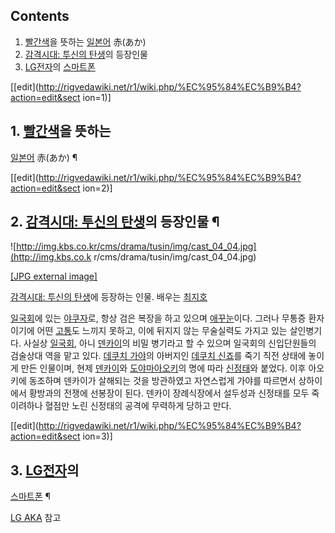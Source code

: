 ## Contents

    

1. [빨간색](%EB%B9%A8%EA%B0%84%EC%83%89.md)을 뜻하는 [일본어](%EC%9D%BC%EB%B3%B8%EC%96%B4.md) 赤(あか) 
2. [감격시대: 투신의 탄생](%EA%B0%90%EA%B2%A9%EC%8B%9C%EB%8C%80%3A%20%ED%88%AC%EC%8B%A0%EC%9D%98%20%ED%83%84%EC%83%9D.md)의 등장인물 
3. [LG전자](LG%EC%A0%84%EC%9E%90.md)의 [스마트폰](%EC%8A%A4%EB%A7%88%ED%8A%B8%ED%8F%B0.md)

[[edit](http://rigvedawiki.net/r1/wiki.php/%EC%95%84%EC%B9%B4?action=edit&sect
ion=1)]

## 1. [빨간색](%EB%B9%A8%EA%B0%84%EC%83%89.md)을 뜻하는
[일본어](%EC%9D%BC%EB%B3%B8%EC%96%B4.md) 赤(あか) ¶

[[edit](http://rigvedawiki.net/r1/wiki.php/%EC%95%84%EC%B9%B4?action=edit&sect
ion=2)]

## 2. [감격시대: 투신의 탄생](%EA%B0%90%EA%B2%A9%EC%8B%9C%EB%8C%80%3A%20%ED%88%AC%EC%8B%A0%EC%9D%98%20%ED%83%84%EC%83%9D.md)의 등장인물 ¶

![http://img.kbs.co.kr/cms/drama/tusin/img/cast_04_04.jpg](http://img.kbs.co.k
r/cms/drama/tusin/img/cast_04_04.jpg)

[[JPG external
image]](http://img.kbs.co.kr/cms/drama/tusin/img/cast_04_04.jpg)

  
[감격시대: 투신의 탄생](%EA%B0%90%EA%B2%A9%EC%8B%9C%EB%8C%80%3A%20%ED%88%AC%EC%8B%A0%EC%9D%98%20%ED%83%84%EC%83%9D.md)에 등장하는 인물. 배우는
[최지호](%EC%B5%9C%EC%A7%80%ED%98%B8.md)

  

[일국회](%EC%9D%BC%EA%B5%AD%ED%9A%8C.md)에 있는
[야쿠자](%EC%95%BC%EC%BF%A0%EC%9E%90.md)로, 항상 검은 복장을 하고 있으며
[애꾸눈](%EC%95%A0%EA%BE%B8%EB%88%88.md)이다. 그러나 무통증 환자이기에 어떤
[고통](%EA%B3%A0%ED%86%B5.md)도 느끼지 못하고, 이에 뒤지지 않는 무술실력도 가지고 있는 살인병기다. 사실상
[일국회](%EC%9D%BC%EA%B5%AD%ED%9A%8C.md), 아니
[덴카이](%EB%8D%B4%EC%B9%B4%EC%9D%B4.md)의 비밀 병기라고 할 수 있으며 일국회의 신입단원들의 검술상대 역을
맡고 있다. [데쿠치 가야](%EB%8D%B0%EC%BF%A0%EC%B9%98%20%EA%B0%80%EC%95%BC.md)의 아버지인
[데쿠치 신죠](%EB%8D%B0%EC%BF%A0%EC%B9%98%20%EC%8B%A0%EC%A3%A0.md)를 죽기 직전 상태에
놓이게 만든 인물이며, 현제 [덴카이](%EB%8D%B4%EC%B9%B4%EC%9D%B4.md)와 [도야마아오키](%EB%8F%84%EC%95%BC%EB%A7%88%20%EC%95%84%EC%98%A4%ED%82%A4.md)의 명에 따라
[신정태](%EC%8B%A0%EC%A0%95%ED%83%9C.md)와 붙었다. 이후 아오키에 동조하며 덴카이가 살해되는 것을 방관하였고
자연스럽게 가야를 따르면서 상하이에서 황방과의 전쟁에 선봉장이 된다. 덴카이 장례식장에서 설두성과 신정태를 모두 죽이려하나 혈점만 노린
신정태의 공격에 무력하게 당하고 만다.

[[edit](http://rigvedawiki.net/r1/wiki.php/%EC%95%84%EC%B9%B4?action=edit&sect
ion=3)]

## 3. [LG전자](LG%EC%A0%84%EC%9E%90.md)의
[스마트폰](%EC%8A%A4%EB%A7%88%ED%8A%B8%ED%8F%B0.md) ¶

[LG AKA](LG%20AKA.md) 참고

